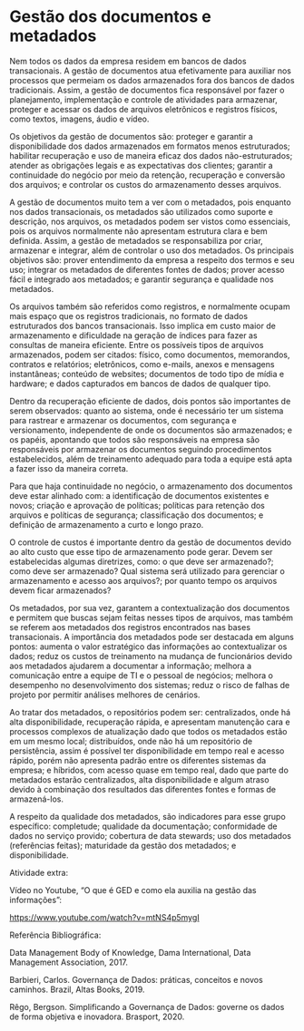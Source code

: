 # Gestão dos documentos e metadados

Nem todos os dados da empresa residem em bancos de dados transacionais. A gestão de documentos atua efetivamente para auxiliar nos processos que permeiam os dados armazenados fora dos bancos de dados tradicionais. Assim, a gestão de documentos fica responsável por fazer o planejamento, implementação e controle de atividades para armazenar, proteger e acessar os dados de arquivos eletrônicos e registros físicos, como textos, imagens, áudio e vídeo.

Os objetivos da gestão de documentos são: proteger e garantir a disponibilidade dos dados armazenados em formatos menos estruturados; habilitar recuperação e uso de maneira eficaz dos dados não-estruturados; atender as obrigações legais e as expectativas dos clientes; garantir a continuidade do negócio por meio da retenção, recuperação e conversão dos arquivos; e controlar os custos do armazenamento desses arquivos.

A gestão de documentos muito tem a ver com o metadados, pois enquanto nos dados transacionais, os metadados são utilizados como suporte e descrição, nos arquivos, os metadados podem ser vistos como essenciais, pois os arquivos normalmente não apresentam estrutura clara e bem definida. Assim, a gestão de metadados se responsabiliza por criar, armazenar e integrar, além de controlar o uso dos metadados. Os principais objetivos são: prover entendimento da empresa a respeito dos termos e seu uso; integrar os metadados de diferentes fontes de dados; prover acesso fácil e integrado aos metadados; e garantir segurança e qualidade nos metadados.

Os arquivos também são referidos como registros, e normalmente ocupam mais espaço que os registros tradicionais, no formato de dados estruturados dos bancos transacionais. Isso implica em custo maior de armazenamento e dificuldade na geração de índices para fazer as consultas de maneira eficiente. Entre os possíveis tipos de arquivos armazenados, podem ser citados: físico, como documentos, memorandos, contratos e relatórios; eletrônicos, como e-mails, anexos e mensagens instantâneas; conteúdo de websites; documentos de todo tipo de mídia e hardware; e dados capturados em bancos de dados de qualquer tipo.

Dentro da recuperação eficiente de dados, dois pontos são importantes de serem observados: quanto ao sistema, onde é necessário ter um sistema para rastrear e armazenar os documentos, com segurança e versionamento, independente de onde os documentos são armazenados; e os papéis, apontando que todos são responsáveis na empresa são responsáveis por armazenar os documentos seguindo procedimentos estabelecidos, além de treinamento adequado para toda a equipe está apta a fazer isso da maneira correta.

Para que haja continuidade no negócio, o armazenamento dos documentos deve estar alinhado com: a identificação de documentos existentes e novos; criação e aprovação de políticas; políticas para retenção dos arquivos e políticas de segurança; classificação dos documentos; e definição de armazenamento a curto e longo prazo.

O controle de custos é importante dentro da gestão de documentos devido ao alto custo que esse tipo de armazenamento pode gerar. Devem ser estabelecidas algumas diretrizes, como: o que deve ser armazenado?; como deve ser armazenado? Qual sistema será utilizado para gerenciar o armazenamento e acesso aos arquivos?; por quanto tempo os arquivos devem ficar armazenados?

Os metadados, por sua vez, garantem a contextualização dos documentos e permitem que buscas sejam feitas nesses tipos de arquivos, mas também se referem aos metadados dos registros encontrados nas bases transacionais. A importância dos metadados pode ser destacada em alguns pontos: aumenta o valor estratégico das informações ao contextualizar os dados; reduz os custos de treinamento na mudança de funcionários devido aos metadados ajudarem a documentar a informação; melhora a comunicação entre a equipe de TI e o pessoal de negócios; melhora o desempenho no desenvolvimento dos sistemas; reduz o risco de falhas de projeto por permitir análises melhores de cenários.

Ao tratar dos metadados, o repositórios podem ser: centralizados, onde há alta disponibilidade, recuperação rápida, e apresentam manutenção cara e processos complexos de atualização dado que todos os metadados estão em um mesmo local; distribuídos, onde não há um repositório de persistência, assim é possível ter disponibilidade em tempo real e acesso rápido, porém não apresenta padrão entre os diferentes sistemas da empresa; e híbridos, com acesso quase em tempo real, dado que parte do metadados estarão centralizados, alta disponibilidade e algum atraso devido à combinação dos resultados das diferentes fontes e formas de armazená-los.

A respeito da qualidade dos metadados, são indicadores para esse grupo específico: completude; qualidade da documentação; conformidade de dados no serviço provido; cobertura de data stewards; uso dos metadados (referências feitas); maturidade da gestão dos metadados; e disponibilidade.

 

 

Atividade extra:

Vídeo no Youtube, “O que é GED e como ela auxilia na gestão das informações”:

https://www.youtube.com/watch?v=mtNS4p5mygI

 

 

Referência Bibliográfica:

Data Management Body of Knowledge, Dama International, Data Management Association, 2017.

Barbieri, Carlos. Governança de Dados: práticas, conceitos e novos caminhos. Brazil, Altas Books, 2019.

Rêgo, Bergson. Simplificando a Governança de Dados: governe os dados de forma objetiva e inovadora. Brasport, 2020.

